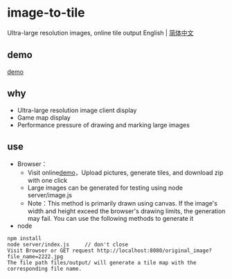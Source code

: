 # image-to-tile
Ultra-large resolution images, online tile output
English | [简体中文](./README.zh-CN.md)

## demo
  [demo](https://zhuguibiao.github.io/image-to-tile/)

## why
- Ultra-large resolution image client display
- Game map display
- Performance pressure of drawing and marking large images


## use
- Browser：
  - Visit online[demo](https://zhuguibiao.github.io/image-to-tile/)，Upload pictures, generate tiles, and download zip with one click
  - Large images can be generated for testing using node server/image.js
  - Note：This method is primarily drawn using canvas. If the image's width and height exceed the browser's drawing limits, the generation may fail. You can use the following methods to generate it
- node
```shell
npm install 
node server/index.js 	 // don't close
Visit Browser or GET request http://localhost:8080/original_image?file_name=2222.jpg
The file path files/output/ will generate a tile map with the corresponding file name.
```
